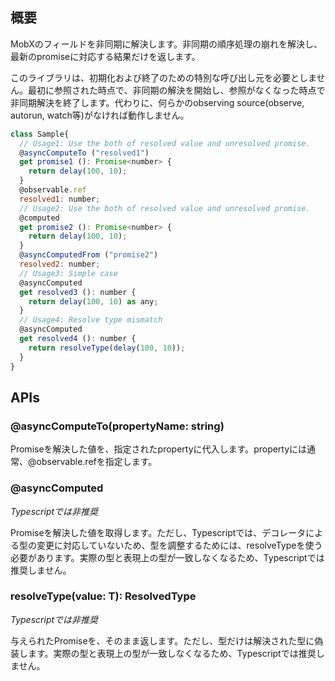 ## 概要

MobXのフィールドを非同期に解決します。非同期の順序処理の崩れを解決し、最新のpromiseに対応する結果だけを返します。

このライブラリは、初期化および終了のための特別な呼び出し元を必要としません。最初に参照された時点で、非同期の解決を開始し、参照がなくなった時点で非同期解決を終了します。代わりに、何らかのobserving source(observe, autorun, watch等)がなければ動作しません。

```js
class Sample{
  // Usage1: Use the both of resolved value and unresolved promise.
  @asyncComputeTo ("resolved1")
  get promise1 (): Promise<number> {
    return delay(100, 10);
  }
  @observable.ref
  resolved1: number;
  // Usage2: Use the both of resolved value and unresolved promise.
  @computed
  get promise2 (): Promise<number> {
    return delay(100, 10);
  }
  @asyncComputedFrom ("promise2")
  resolved2: number;
  // Usage3: Simple case
  @asyncComputed
  get resolved3 (): number {
    return delay(100, 10) as any;
  }
  // Usage4: Resolve type mismatch
  @asyncComputed
  get resolved4 (): number {
    return resolveType(delay(100, 10));
  }
}
```

## APIs

### @asyncComputeTo(propertyName: string)
Promiseを解決した値を、指定されたpropertyに代入します。propertyには通常、@observable.refを指定します。

### @asyncComputed
_Typescriptでは非推奨_

Promiseを解決した値を取得します。ただし、Typescriptでは、デコレータによる型の変更に対応していないため、型を調整するためには、resolveTypeを使う必要があります。実際の型と表現上の型が一致しなくなるため、Typescriptでは推奨しません。

### resolveType(value: T): ResolvedType<T>
_Typescriptでは非推奨_

与えられたPromiseを、そのまま返します。ただし、型だけは解決された型に偽装します。実際の型と表現上の型が一致しなくなるため、Typescriptでは推奨しません。